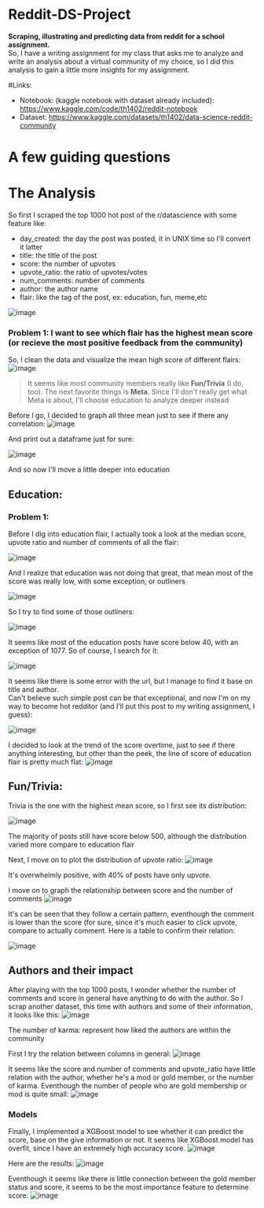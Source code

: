 # Reddit-DS-Project
**Scraping, illustrating and predicting data from reddit for a school assignment.**   
So, I have a writing assignment for my class that asks me to analyze and write an analysis about a virtual community of my choice, so I did this analysis to gain a little more insights for my assignment.

#Links:
- Notebook: (kaggle notebook with dataset already included): https://www.kaggle.com/code/th1402/reddit-notebook
- Dataset: https://www.kaggle.com/datasets/th1402/data-science-reddit-community

# A few guiding questions


# The Analysis
So first I scraped the top 1000 hot post of the r/datascience with some feature like:
  - day_created: the day the post was posted, it in UNIX time so I'll convert it latter
  - title: the title of the post
  - score: the number of upvotes
  - upvote_ratio: the ratio of upvotes/votes
  - num_comments: number of comments
  - author: the author name
  - flair: like the tag of the post, ex: education, fun, meme,etc
  
![image](https://user-images.githubusercontent.com/88282475/196001973-ed81e88e-6a69-4417-9d1f-e73d34f86274.png)

### Problem 1: I want to see which flair has the highest mean score (or recieve the most positive feedback from the community)
So, I clean the data and visualize the mean high score of different flairs:
![image](https://user-images.githubusercontent.com/88282475/196002138-3d8069a2-fbc2-488a-af50-401bdd34f267.png)
> It seems like most community members really like **Fun/Trivia** (I do, too). The next favorite things is **Meta**. Since I'll don't really get what Meta is about, I'll
> choose education to analyze deeper instead  

Before I go, I decided to graph all three mean just to see if there any correlation:
![image](https://user-images.githubusercontent.com/88282475/196003611-61f6959a-90aa-4be1-a5fe-15c05c381db7.png)  

And print out a dataframe just for sure:   

![image](https://user-images.githubusercontent.com/88282475/196003815-744aef88-d7ca-4918-b27c-ab103f3d188b.png)

And so now I'll move a little deeper into education
## Education:
### Problem 1: 
Before I dig into education flair, I actually took a look at the median score, upvote ratio and number of comments of all the flair:  

![image](https://user-images.githubusercontent.com/88282475/196004454-cc3d95e5-d6eb-4d9d-b1bf-41979c67b85e.png)     

And I realize that education was not doing that great, that mean most of the score was really low, with some exception, or outliners  

![image](https://user-images.githubusercontent.com/88282475/196004503-7fc34574-f68a-4c95-aa24-963e4a4ee0c0.png)    
  
So I try to find some of those outliners:    

![image](https://user-images.githubusercontent.com/88282475/196004527-0469f3be-6f26-4779-84f1-f5d059c56414.png)    

It seems like most of the education posts have score below 40, with an exception of 1077. So of course, I search for it:
  
![image](https://user-images.githubusercontent.com/88282475/196004709-935d970e-5910-41ae-8dfa-68f626123a5f.png)  

It seems like there is some error with the url, but I manage to find it base on title and author.  
Can't believe such simple post can be that exceptional, and now I'm on my way to become hot redditor (and I'll put this post to my writing assignment, I guess):  

![image](https://user-images.githubusercontent.com/88282475/196004780-3dd6619e-394d-4576-a1bf-8196972a90f8.png)   

I decided to look at the trend of the score overtime, just to see if there anything interesting, but other than the peek, the line of score of education flair is pretty much flat:
![image](https://user-images.githubusercontent.com/88282475/196006100-5df6ce6e-3f8d-4fa8-8055-f51a2d532dcb.png)

## Fun/Trivia:
Trivia is the one with the highest mean score, so I first see its distribution:  

![image](https://user-images.githubusercontent.com/88282475/196007286-f97ecd1a-1c79-4cc1-b419-f4e583cfda35.png)

The majority of posts still have score below 500, although the distribution varied more compare to education flair  
  
Next, I move on to plot the distribution of upvote ratio:
![image](https://user-images.githubusercontent.com/88282475/196007647-56b0e6ca-ee66-460a-88c9-e6300ee976aa.png)  
  
It's overwhelmly positive, with 40% of posts have only upvote. 

I move on to graph the relationship between score and the number of comments
![image](https://user-images.githubusercontent.com/88282475/196009562-2dda59b7-65b9-4e8e-ad0e-8b430e4190e6.png)
  
It's can be seen that they follow a certain pattern, eventhough the comment is lower than the score (for sure, since it's much easier to click upvote, compare to actually comment. Here is a table to confirm their relation:
  
  ![image](https://user-images.githubusercontent.com/88282475/196009617-5e2eae14-b868-4670-86b1-57fd0ab6ba09.png)
  
## Authors and their impact
After playing with the top 1000 posts, I wonder whether the number of comments and score in general have anything to do with the author. So I scrap another dataset, this time with authors and some of their information, it looks like this:
![image](https://user-images.githubusercontent.com/88282475/196009691-1bacce1b-d92d-43fb-95da-5ea686d7134e.png)  
  
The number of karma: represent how liked the authors are within the community
  
First I try the relation between columns in general:
![image](https://user-images.githubusercontent.com/88282475/196009718-b5c3e730-d081-4c31-8423-e5098fbccb6a.png)
  
It seems like the score and number of comments and upvote_ratio have little relation with the author, whether he's a mod or gold member, or the number of karma.
Eventhough the number of people who are gold membership or mod is quite small:
![image](https://user-images.githubusercontent.com/88282475/196009827-dbddbc5c-90d5-48d4-9b4c-e968716be2aa.png)

### Models
Finally, I implemented a XGBoost model to see whether it can predict the score, base on the give information or not. It seems like XGBoost model has overfit, since I have an extremely high accuracy score. 
![image](https://user-images.githubusercontent.com/88282475/196009889-999afe99-2382-4043-8997-d7293d174f03.png)
  
Here are the results:
![image](https://user-images.githubusercontent.com/88282475/196010638-78a1dd0f-837c-4a0a-addd-692366ba4da6.png)

Eventhough it seems like there is little connection between the gold member status and score, it seems to be the most importance feature to determine score:
![image](https://user-images.githubusercontent.com/88282475/196010806-28c68797-3d44-4ea4-8ddc-ec1fe07a5686.png)
